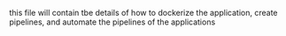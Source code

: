 this file will contain tbe details of how to
dockerize the application, create pipelines, and automate the pipelines of the applications


